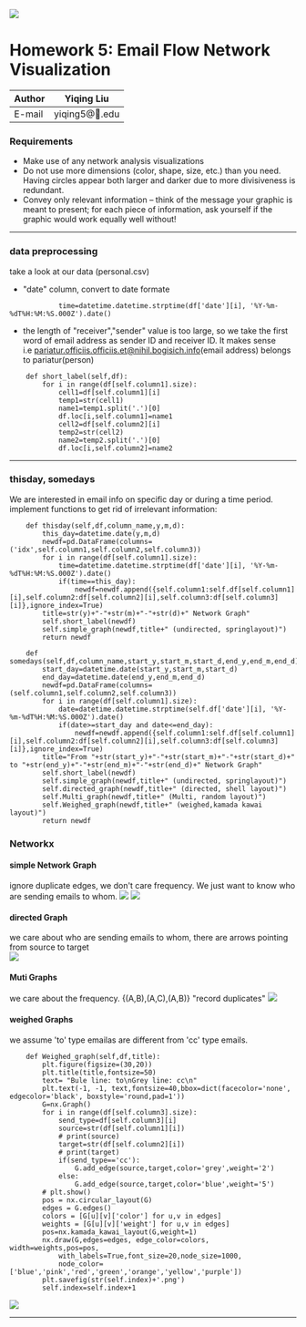 ![](https://ws1.sinaimg.cn/large/006tNbRwly1fvh59oez3dj304t04uaap.jpg)
# Homework 5: Email Flow Network Visualization

|Author|Yiqing Liu|
|---|---
|E-mail|yiqing5@:corn:.edu

### Requirements
- Make use of any network analysis visualizations
- Do not use more dimensions (color, shape, size, etc.) than you need. Having circles appear both larger and darker due to more divisiveness is redundant.
- Convey only relevant information – think of the message your graphic is meant to present; for each piece of information, ask yourself if the graphic would work equally well without!

****

### data preprocessing
take a look at our data (personal.csv)
- "date" column, convert to date formate  

```
			time=datetime.datetime.strptime(df['date'][i], '%Y-%m-%dT%H:%M:%S.000Z').date()
```

- the length of "receiver","sender" value is too large, so we take the first word of email address as sender ID and receiver ID. It makes sense  
i.e pariatur.officiis.officiis.et@nihil.bogisich.info(email address) belongs to pariatur(person)  
```
 	def short_label(self,df):  
		for i in range(df[self.column1].size):  
			cell1=df[self.column1][i]  
			temp1=str(cell1)  
			name1=temp1.split('.')[0]  
			df.loc[i,self.column1]=name1  
			cell2=df[self.column2][i]  
			temp2=str(cell2)  
			name2=temp2.split('.')[0]  
			df.loc[i,self.column2]=name2  
```

****

### thisday, somedays
We are interested in email info on specific day or during a time period.  
implement functions to get rid of irrelevant information:
```
 	def thisday(self,df,column_name,y,m,d):
		this_day=datetime.date(y,m,d)
		newdf=pd.DataFrame(columns=('idx',self.column1,self.column2,self.column3))
		for i in range(df[self.column1].size):
			time=datetime.datetime.strptime(df['date'][i], '%Y-%m-%dT%H:%M:%S.000Z').date()
			if(time==this_day):
				newdf=newdf.append({self.column1:self.df[self.column1][i],self.column2:df[self.column2][i],self.column3:df[self.column3][i]},ignore_index=True)
		title=str(y)+"-"+str(m)+"-"+str(d)+" Network Graph"
		self.short_label(newdf)
		self.simple_graph(newdf,title+" (undirected, springlayout)")	
		return newdf
```

```
	def somedays(self,df,column_name,start_y,start_m,start_d,end_y,end_m,end_d):
		start_day=datetime.date(start_y,start_m,start_d)
		end_day=datetime.date(end_y,end_m,end_d)
		newdf=pd.DataFrame(columns=(self.column1,self.column2,self.column3))
		for i in range(df[self.column1].size):
			date=datetime.datetime.strptime(self.df['date'][i], '%Y-%m-%dT%H:%M:%S.000Z').date()
			if(date>=start_day and date<=end_day):
				newdf=newdf.append({self.column1:self.df[self.column1][i],self.column2:df[self.column2][i],self.column3:df[self.column3][i]},ignore_index=True)
		title="From "+str(start_y)+"-"+str(start_m)+"-"+str(start_d)+" to "+str(end_y)+"-"+str(end_m)+"-"+str(end_d)+" Network Graph"
		self.short_label(newdf)
		self.simple_graph(newdf,title+" (undirected, springlayout)")
		self.directed_graph(newdf,title+" (directed, shell layout)")
		self.Multi_graph(newdf,title+" (Multi, random layout)")
		self.Weighed_graph(newdf,title+" (weighed,kamada kawai layout)")
		return newdf
```

### Networkx  

#### simple Network Graph  
ignore duplicate edges, we don't care frequency. We just want to know who are sending emails to whom.
![](https://ws3.sinaimg.cn/large/006tNbRwly1fw5f09e5fzj31kw11xdjy.jpg)
![](https://ws1.sinaimg.cn/large/006tNbRwly1fw5f14ssrwj31kw11xgtd.jpg)  

#### directed Graph
we care about who are sending emails to whom, there are arrows pointing from source to target  
![](https://ws1.sinaimg.cn/large/006tNbRwly1fw5f2wv1e9j31kw11xqco.jpg)  

#### Muti Graphs
we care about the frequency. {(A,B),(A,C),(A,B)} "record duplicates"
![](https://ws3.sinaimg.cn/large/006tNbRwly1fw5f4xdjqrj31kw11xgwe.jpg)

#### weighed Graphs
we assume 'to' type emailas are different from 'cc' type emails.  
```
	def Weighed_graph(self,df,title):
		plt.figure(figsize=(30,20))
		plt.title(title,fontsize=50)
		text= "Bule line: to\nGrey line: cc\n"
		plt.text(-1, -1, text,fontsize=40,bbox=dict(facecolor='none', edgecolor='black', boxstyle='round,pad=1'))
		G=nx.Graph()
		for i in range(df[self.column3].size):
			send_type=df[self.column3][i]
			source=str(df[self.column1][i])
			# print(source)
			target=str(df[self.column2][i])
			# print(target)
			if(send_type=='cc'):
				G.add_edge(source,target,color='grey',weight='2')
			else:
				G.add_edge(source,target,color='blue',weight='5')
		# plt.show()
		pos = nx.circular_layout(G)
		edges = G.edges()
		colors = [G[u][v]['color'] for u,v in edges]
		weights = [G[u][v]['weight'] for u,v in edges]
		pos=nx.kamada_kawai_layout(G,weight=1)
		nx.draw(G,edges=edges, edge_color=colors, width=weights,pos=pos,
			with_labels=True,font_size=20,node_size=1000,
			node_color=['blue','pink','red','green','orange','yellow','purple'])
		plt.savefig(str(self.index)+'.png')
		self.index=self.index+1
```
![](https://ws2.sinaimg.cn/large/006tNbRwly1fw5f5y3v3aj31kw11x45f.jpg)

****

